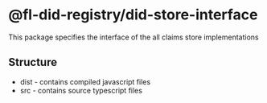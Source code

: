 # @fl-did-registry/did-store-interface

This package specifies the interface of the all claims store implementations

## Structure
- dist - contains compiled javascript files
- src - contains source typescript files